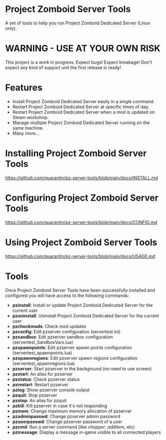 # Project Zomboid Server Tools
A set of tools to help you run Project Zomboid Dedicated Server (Linux only).

# WARNING - USE AT YOUR OWN RISK
This project is a work in progress. Expect bugs! Expect breakage!
Don't expect any kind of support unit the first release is ready!

# Features
- Install Project Zomboid Dedicated Server easily in a single command.
- Restart Project Zomboid Dedicated Server at specific times of day.
- Restart Project Zomboid Dedicated Server when a mod is updated on Steam workshop.
- Manage multiple Project Zomboid Dedicated Server running on the same machine.
- Many more...

# Installing Project Zomboid Server Tools
https://github.com/quarantin/pz-server-tools/blob/main/docs/INSTALL.md

# Configuring Project Zomboid Server Tools
https://github.com/quarantin/pz-server-tools/blob/main/docs/CONFIG.md

# Using Project Zomboid Server Tools
https://github.com/quarantin/pz-server-tools/blob/main/docs/USAGE.md

# Tools
Once Project Zomboid Server Tools have been successfully installed and configured you will have access to the following commands:
- **pzinstall**: Install or update Project Zomboid Dedicated Server for the current user
- **pzuninstall**: Uninstall Project Zomboid Dedicated Server for the current user
- **pzcheckmods**: Check mod updates
- **pzconfig**: Edit pzserver configuration (servertest.ini)
- **pzsandbox**: Edit pzserver sandbox configuration (servertest_SandboxVars.lua)
- **pzspawnpoints**: Edit pzserver spawn points configuration (servertest_spawnpoints.lua)
- **pzspawnregions**: Edit pzserver spawn regions configuration (servertest_spawnregions.lua)
- **pzserver**: Start pzserver in the background (no need to use screen)
- **pzstart**: An alias for pzserver
- **pzstatus**: Check pzserver status
- **pzrestart**: Restart pzserver
- **pzlog**: Show pzserver console output
- **pzquit**: Stop pzserver
- **pzstop**: An alias for pzquit
- **pzkill**: Kill pzserver in case it's not responding
- **pzmem**: Change maximum memory allocation of pzserver
- **pzadminpasswd**: Change pzserver admin password
- **pzuserpasswd**: Change pzserver password of a user
- **pzcmd**: Run a server command (like *chopper*, *additem*, etc)
- **pzmessage**: Display a message in-game visible to all connected players
